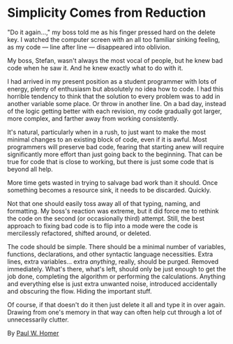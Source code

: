 # Simplicity Comes from Reduction

"Do it again...," my boss told me as his finger pressed hard on the delete key. I watched the computer screen with an all too familiar sinking feeling, as my code — line after line — disappeared into oblivion.

My boss, Stefan, wasn't always the most vocal of people, but he knew bad code when he saw it. And he knew exactly what to do with it.

I had arrived in my present position as a student programmer with lots of energy, plenty of enthusiasm but absolutely no idea how to code. I had this horrible tendency to think that the solution to every problem was to add in another variable some place. Or throw in another line. On a bad day, instead of the logic getting better with each revision, my code gradually got larger, more complex, and farther away from working consistently.

It's natural, particularly when in a rush, to just want to make the most minimal changes to an existing block of code, even if it is awful. Most programmers will preserve bad code, fearing that starting anew will require significantly more effort than just going back to the beginning. That can be true for code that is close to working, but there is just some code that is beyond all help.

More time gets wasted in trying to salvage bad work than it should. Once something becomes a resource sink, it needs to be discarded. Quickly.

Not that one should easily toss away all of that typing, naming, and formatting. My boss's reaction was extreme, but it did force me to rethink the code on the second (or occasionally third) attempt. Still, the best approach to fixing bad code is to flip into a mode were the code is mercilessly refactored, shifted around, or deleted.

The code should be simple. There should be a minimal number of variables, functions, declarations, and other syntactic language necessities. Extra lines, extra variables... extra *anything*, really, should be purged. Removed immediately. What's there, what's left, should only be just enough to get the job done, completing the algorithm or performing the calculations. Anything and everything else is just extra unwanted noise, introduced accidentally and obscuring the flow. Hiding the important stuff.

Of course, if that doesn't do it then just delete it all and type it in over again. Drawing from one's memory in that way can often help cut through a lot of unnecessarily clutter.

By [Paul W. Homer](http://programmer.97things.oreilly.com/wiki/index.php/Paul_W._Homer)